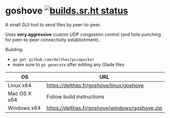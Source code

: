 # goshove [![builds.sr.ht status](https://builds.sr.ht/~delthas/goshove.svg)](https://builds.sr.ht/~delthas/goshove?)

A small GUI tool to send files by peer-to-peer.

Uses **very aggressive** custom UDP congestion control (and hole punching for peer-to-peer connectivity establishment).

Building:
- `go get github.com/delthas/picopacker`
- make sure to `go generate` after editing any Glade files

| OS | URL |
|---|---|
| Linux x64 | https://delthas.fr/goshove/linux/goshove |
| Mac OS X x64 | Follow build instructions |
| Windows x64 | https://delthas.fr/goshove/windows/goshove.zip |
